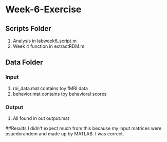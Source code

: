 # Week-6-Exercise

## Scripts Folder
1. Analysis in labweek6_script.m
2. Week 4 function in extractRDM.m

## Data Folder
### Input
1. roi_data.mat contains toy fMRI data
2. behavior.mat contains toy behavioral scores

### Output
1. All found in out output.mat

##Results
I didn't expect much from this because my input matrices were psuedorandom 
and made up by MATLAB. I was correct.
